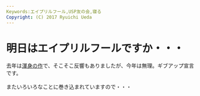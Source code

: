 ```yaml
---
Keywords:エイプリルフール,USP友の会,寝る
Copyright: (C) 2017 Ryuichi Ueda
---
```


# 明日はエイプリルフールですか・・・
去年は<a href="http://www.usptomo.com/TOMONOKAI_CMS/CGI/TOMONOKAI_CMS.CGI?PAGE=20120401AH64" target="_blank">渾身の作</a>で、そこそこ反響もありましたが、今年は無理。ギブアップ宣言です。<br />
<br />
またいろいろなことに巻き込まれていますので・・・

